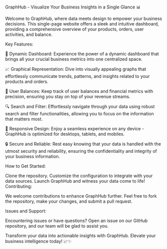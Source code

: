 GraphHub - Visualize Your Business Insights in a Single Glance 📊

Welcome to GraphHub, where data meets design to empower your business decisions. This single-page website offers a sleek and intuitive dashboard, providing a comprehensive overview of your products, orders, user activities, and balance.

Key Features:

🚀 Dynamic Dashboard: Experience the power of a dynamic dashboard that brings all your crucial business metrics into one centralized space.

📈 Graphical Representation: Dive into visually appealing graphs that effortlessly communicate trends, patterns, and insights related to your products and orders.

👥 User Balances: Keep track of user balances and financial metrics with precision, ensuring you stay on top of your revenue streams.

🔍 Search and Filter: Effortlessly navigate through your data using robust search and filter functionalities, allowing you to focus on the information that matters most.

📱 Responsive Design: Enjoy a seamless experience on any device - GraphHub is optimized for desktops, tablets, and mobiles.

🔒 Secure and Reliable: Rest easy knowing that your data is handled with the utmost security and reliability, ensuring the confidentiality and integrity of your business information.

How to Get Started:

Clone the repository.
Customize the configuration to integrate with your data sources.
Launch GraphHub and witness your data come to life!
Contributing:

We welcome contributions to enhance GraphHub further. Feel free to fork the repository, make your changes, and submit a pull request.

Issues and Support:

Encountering issues or have questions? Open an issue on our GitHub repository, and our team will be glad to assist you.

Transform your data into actionable insights with GraphHub. Elevate your business intelligence today! 📈✨
